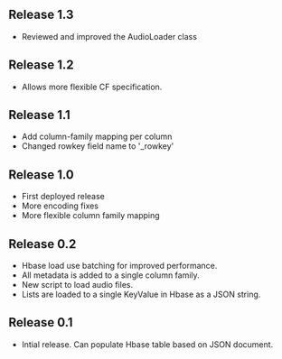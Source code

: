 ## Release 1.3
* Reviewed and improved the AudioLoader class

## Release 1.2
* Allows more flexible CF specification.

## Release 1.1
* Add column-family mapping per column
* Changed rowkey field name to '_rowkey'

## Release 1.0
* First deployed release
* More encoding fixes
* More flexible column family mapping

## Release 0.2
* Hbase load use batching for improved performance.
* All metadata is added to a single column family.
* New script to load audio files.
* Lists are loaded to a single KeyValue in Hbase as a JSON string.

## Release 0.1
* Intial release. Can populate Hbase table based on JSON document.

